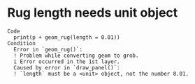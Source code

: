# Rug length needs unit object

    Code
      print(p + geom_rug(length = 0.01))
    Condition
      Error in `geom_rug()`:
      ! Problem while converting geom to grob.
      i Error occurred in the 1st layer.
      Caused by error in `draw_panel()`:
      ! `length` must be a <unit> object, not the number 0.01.

